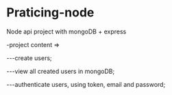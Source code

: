 # Praticing-node

Node api project with mongoDB + express

-project content =>

  ---create users;
  
  ---view all created users in mongoDB;
  
  ---authenticate users, using token, email and password;
